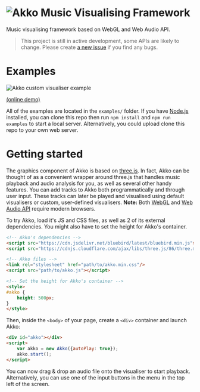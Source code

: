 # ![Akko Music Visualising Framework](https://s3-eu-central-1.amazonaws.com/foxypanda-ghost/2017/08/akko.png)

Music visualising framework based on WebGL and Web Audio API.

> This project is still in active development, some APIs are likely to change. Please create [a new issue](https://github.com/TimboKZ/Akko/issues) if you find any bugs.

# Examples

![Akko custom visualiser example](https://s3-eu-central-1.amazonaws.com/foxypanda-ghost/2017/08/Akko-Custom-Visualiser.png)

[(online demo)](https://demos.kawaiidesu.me/akko/)

All of the examples are located in the `examples/` folder. If you have [Node.js](https://nodejs.org/en/) installed, you can clone this repo then run `npm install` and `npm run examples` to start a local server. Alternatively, you could upload clone this repo to your own web server.

# Getting started

The graphics component of Akko is based on [three.js](https://threejs.org/). In fact, Akko can be thought of as a convenient wrapper around three.js that handles music playback and audio analysis for you, as well as several other handy features. You can add tracks to Akko both programmatically and through user input. These tracks can later be played and visualised using default visualisers or custom, user-defined visualisers. **Note:** Both [WebGL](https://developer.mozilla.org/en-US/docs/Web/API/WebGL_API) and [Web Audio API](https://developer.mozilla.org/en-US/docs/Web/API/Web_Audio_API) require modern browsers.

To try Akko, load it's JS and CSS files, as well as 2 of its external dependencies. You might also have to set the height for Akko's container.

```html
<!-- Akko's dependencies -->
<script src="https://cdn.jsdelivr.net/bluebird/latest/bluebird.min.js"></script>
<script src="https://cdnjs.cloudflare.com/ajax/libs/three.js/86/three.min.js"></script>

<!-- Akko files -->
<link rel="stylesheet" href="path/to/akko.min.css"/>
<script src="path/to/akko.js"></script>

<!-- Set the height for Akko's container -->
<style>
#akko {
    height: 500px;
}
</style>
```

Then, inside the `<body>` of your page, create a `<div>` container and launch Akko:

```html
<div id="akko"></div>
<script>
    var akko = new Akko({autoPlay: true});
    akko.start();
</script>
```

You can now drag & drop an audio file onto the visualiser to start playback. Alternatively, you can use one of the input buttons in the menu in the top left of the screen.